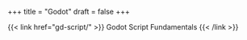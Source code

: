 +++
title = "Godot"
draft = false
+++

{{< link href="gd-script/" >}}
Godot Script Fundamentals
{{< /link >}}
